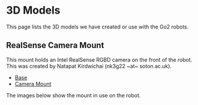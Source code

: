 # 3D Models

This page lists the 3D models we have created or use with the Go2 robots.

## RealSense Camera Mount

This mount holds an Intel RealSense RGBD camera on the front of the robot. This was created by Natapat Kirdwichai (nk3g22 ~at~ soton.ac.uk).

- [Base]()
- [Camera Mount]()

The images below show the mount in use on the robot.